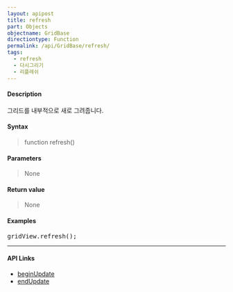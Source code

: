 ```yaml
---
layout: apipost
title: refresh
part: Objects
objectname: GridBase
directiontype: Function
permalink: /api/GridBase/refresh/
tags:
  - refresh
  - 다시그리기
  - 리플레쉬
---
```



#### Description

 그리드를 내부적으로 새로 그려줍니다. 

#### Syntax

> function refresh()

#### Parameters

> None

#### Return value

> None

#### Examples 

<pre class="prettyprint">
gridView.refresh();
</pre>

---

#### API Links

* [beginUpdate](/api/GridBase/beginUpdate)
* [endUpdate](/api/GridBase/endUpdate)